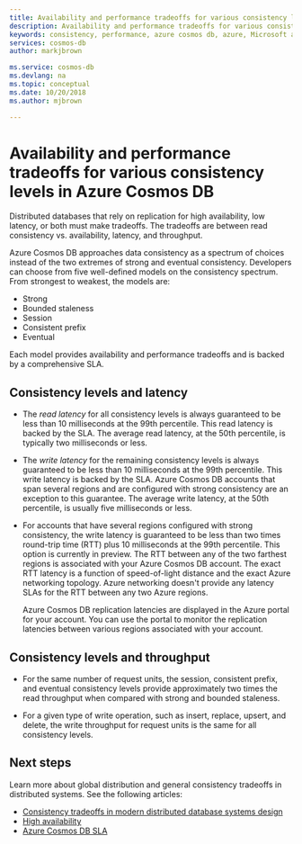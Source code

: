 ```yaml
---
title: Availability and performance tradeoffs for various consistency levels in Azure Cosmos DB | Microsoft Docs
description: Availability and performance tradeoffs for various consistency levels in Azure Cosmos DB.
keywords: consistency, performance, azure cosmos db, azure, Microsoft azure
services: cosmos-db
author: markjbrown

ms.service: cosmos-db
ms.devlang: na
ms.topic: conceptual
ms.date: 10/20/2018
ms.author: mjbrown

---
```


# Availability and performance tradeoffs for various consistency levels in Azure Cosmos DB

Distributed databases that rely on replication for high availability, low latency, or both must make tradeoffs. The tradeoffs are between read consistency vs. availability, latency, and throughput. 

Azure Cosmos DB approaches data consistency as a spectrum of choices instead of the two extremes of strong and eventual consistency. Developers can choose from five well-defined models on the consistency spectrum. From strongest to weakest, the models are:

- Strong 
- Bounded staleness 
- Session 
- Consistent prefix 
- Eventual 

Each model provides availability and performance tradeoffs and is backed by a comprehensive SLA.

## Consistency levels and latency

- The *read latency* for all consistency levels is always guaranteed to be less than 10 milliseconds at the 99th percentile. This read latency is backed by the SLA. The average read latency, at the 50th percentile, is typically two milliseconds or less.

-  The *write latency* for the remaining consistency levels is always guaranteed to be less than 10 milliseconds at the 99th percentile. This write latency is backed by the SLA. Azure Cosmos DB accounts that span several regions and are configured with strong consistency are an exception to this guarantee. The average write latency, at the 50th percentile, is usually five milliseconds or less.

- For accounts that have several regions configured with strong consistency, the write latency is guaranteed to be less than two times round-trip time (RTT) plus 10 milliseconds at the 99th percentile. This option is currently in preview. The RTT between any of the two farthest regions is associated with your Azure Cosmos DB account. The exact RTT latency is a function of speed-of-light distance and the exact Azure networking topology. Azure networking doesn't provide any latency SLAs for the RTT between any two Azure regions. 

    Azure Cosmos DB replication latencies are displayed in the Azure portal for your account. You can use the portal to monitor the replication latencies between various regions associated with your account.

## Consistency levels and throughput

- For the same number of request units, the session, consistent prefix, and eventual consistency levels provide approximately two times the read throughput when compared with strong and bounded staleness.

- For a given type of write operation, such as insert, replace, upsert, and delete, the write throughput for request units is the same for all consistency levels.

## Next steps

Learn more about global distribution and general consistency tradeoffs in distributed systems. See the following articles:

* [Consistency tradeoffs in modern distributed database systems design](https://www.computer.org/web/csdl/index/-/csdl/mags/co/2012/02/mco2012020037-abs.html)
* [High availability](high-availability.md)
* [Azure Cosmos DB SLA](https://azure.microsoft.com/support/legal/sla/cosmos-db/v1_2/)
